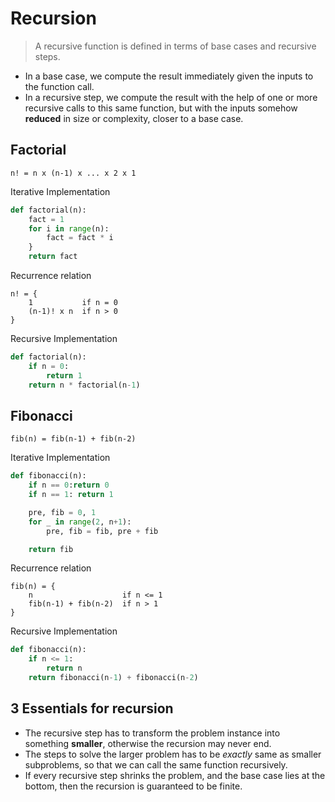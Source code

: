# Recursion

> A recursive function is defined in terms of base cases and recursive steps.

- In a base case, we compute the result immediately given the inputs to the function call.
- In a recursive step, we compute the result with the help of one or more recursive calls to this same function, but with the inputs somehow **reduced** in size or complexity, closer to a base case.

## Factorial
```
n! = n x (n-1) x ... x 2 x 1
```

Iterative Implementation
```py
def factorial(n):
    fact = 1
    for i in range(n):
        fact = fact * i
    }
    return fact
```

Recurrence relation
```
n! = {
    1           if n = 0
    (n-1)! x n  if n > 0
}
```

Recursive Implementation
```py
def factorial(n):
    if n = 0:
        return 1
    return n * factorial(n-1)
```

## Fibonacci
```
fib(n) = fib(n-1) + fib(n-2)
```

Iterative Implementation
```py
def fibonacci(n):
    if n == 0:return 0
    if n == 1: return 1

    pre, fib = 0, 1
    for _ in range(2, n+1):
        pre, fib = fib, pre + fib

    return fib
```

Recurrence relation
```
fib(n) = {
    n                    if n <= 1
    fib(n-1) + fib(n-2)  if n > 1
}
```

Recursive Implementation
```py
def fibonacci(n):
    if n <= 1:
        return n
    return fibonacci(n-1) + fibonacci(n-2)
```

## 3 Essentials for recursion

- The recursive step has to transform the problem instance into something **smaller**, otherwise the recursion may never end.
- The steps to solve the larger problem has to be _exactly_ same as smaller subproblems, so that we can call the same function recursively.
- If every recursive step shrinks the problem, and the base case lies at the bottom, then the recursion is guaranteed to be finite.